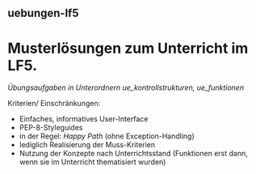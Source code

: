 ## uebungen-lf5
# Musterlösungen zum Unterricht im LF5.
*Übungsaufgaben in Unterordnern ue_kontrollstrukturen, ue_funktionen*

Kriterien/ Einschränkungen: 
- Einfaches, informatives User-Interface
- PEP-8-Styleguides
- in der Regel: _Happy Path_ (ohne Exception-Handling)
- lediglich Realisierung der Muss-Kriterien
- Nutzung der Konzepte nach Unterrichtsstand (Funktionen erst dann, wenn sie im Unterricht thematisiert wurden)
